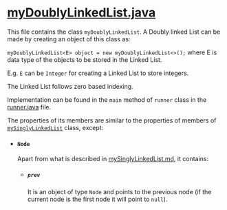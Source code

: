 # [myDoublyLinkedList.java](../myDoublyLinkedList.java)

This file contains the class ```myDoublyLinkedList```. A Doubly linked List can be made by creating an object of this class as:

```myDoublyLinkedList<E> object = new myDoublyLinkedList<>();``` where E is data type of the objects to be stored in the Linked List.

E.g. ```E``` can be ```Integer``` for creating a Linked List to store integers.

The Linked List follows zero based indexing.

Implementation can be found in the ```main``` method of ```runner``` class in the [runner.java](../runner.java) file.

The properties of its members are similar to the properties of members of [```mySinglyLinkedList```](../mySinglyLinkedList.java) class, except:
* #### ```Node```
  Apart from what is described in [mySinglyLinkedList.md](mySinglyLinkedList.md), it contains:
    * ##### ```prev```
      It is an object of type ```Node``` and points to the previous node (if the current node is the first node it will point to ```null```).
